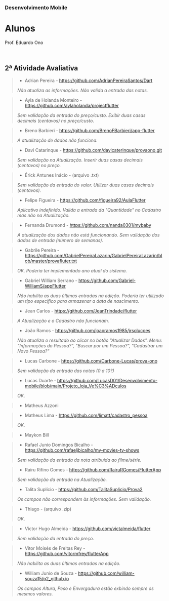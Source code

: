 ### Desenvolvimento Mobile

# Alunos

Prof. Eduardo Ono

<br>

## 2ª Atividade Avaliativa

> * Adrian Pereira - https://github.com/AdrianPereiraSantos/Dart
>
> _Não atualiza as informações. Não valida a entrada das notas._

> * Ayla de Holanda Monteiro - https://github.com/aylaholanda/projectflutter
>
> _Sem validação da entrada do preço/custo. Exibir duas casas decimais (centavos) no preço/custo._

> * Breno Barbieri - https://github.com/BrenoFBarbieri/app-flutter
>
> _A atualização de dados não funciona._

> * Davi Catarinque - https://github.com/davicaterinque/provaono.git
>
> _Sem validação na Atualização. Inserir duas casas decimais (centavos) no preço._

> * Érick Antunes Inácio - (arquivo .txt)
>
> _Sem validação da entrada do valor. Utilizar duas casas decimais (centavos)._

> * Felipe Figueira - https://github.com/figueira92/AulaFlutter
>
> _Aplicativo indefinido._
> _Valida a entrada da "Quantidade" no Cadastro mas não na Atualização._

> * Fernanda Drumond - https://github.com/nanda0301/mybaby
>
> _A atualização dos dados não está funcionando. Sem validação dos dados de entrada (número de semanas)._

> * Gabrile Pereira - https://github.com/GabrielPereiraLazarin/GabrielPereiraLazarin/blob/master/provafluter.txt
>
> _OK. Poderia ter implementado ano atual do sistema._

> * Gabriel William Serrano - https://github.com/Gabriel-WilliamS/appFlutter
>
> _Não habilita as duas últimas entradas na edição._
> _Poderia ter utilizado um tipo específico para armazenar a data de nascimento._

> * Jean Carlos - https://github.com/JeanTrindade/flutter
>
> _A Atualização e o Cadastro não funcionam._

> * João Ramos - https://github.com/joaoramos1985/jrsolucoes
>
> _Não atualiza o resultado ao clicar no botão "Atualizar Dados"._
> _Menu: "Informações do Pessoa?", "Buscar por um Pessoa?", "Cadastrar um Novo Pessoa?"_

> * Lucas Carbone - https://github.com/Carbone-Lucas/prova-ono
>
> _Sem validação da entrada das notas (0 a 10?)_

> * Lucas Duarte - https://github.com/LucasD01/Desenvolvimento-mobile/blob/main/Projeto_loja_Ve%C3%ADculos
>
> _OK._

> * Matheus Azzoni
>
>

> * Matheus Lima - https://github.com/limatt/cadastro_pessoa
>
> _OK._

> * Maykon Bill
>
>

> * Rafael Junio Domingos Bicalho - https://github.com/rafaeljbicalho/my-movies-tv-shows
>
> _Sem validação da entrada da nota atribuída ao filme/série._

> * Rairu Rifino Gomes - https://github.com/RairuRGomes/FlutterApp
>
> _Sem validação da entrada na Atualização._

> * Talita Suplício - https://github.com/TalitaSuplicio/Prova2
>
> _Os campos não correspondem às informações. Sem validação._

> * Thiago - (arquivo .zip)
>
> _OK._

> * Victor Hugo Almeida - https://github.com/victalmeida/flutter
>
> _Sem validação da entrada do preço._

> * Vitor Moisés de Freitas Rey - https://github.com/vitormfrey/flutterApp
>
> _Não habilita as duas últimas entradas na edição._

> * William Junio de Souza - https://github.com/william-souza15/p2_github.io
>
> _Os campos Altura, Peso e Envergadura estão exbindo sempre os mesmos valores._

<br>
